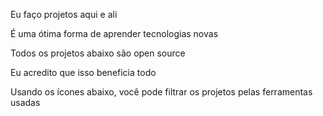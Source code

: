 Eu faço projetos aqui e ali

É uma ótima forma de aprender tecnologias novas

Todos os projetos abaixo são open source

Eu acredito que isso beneficia todo

Usando os ícones abaixo, você pode filtrar os projetos pelas ferramentas usadas
